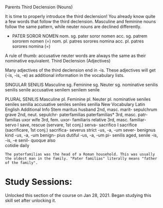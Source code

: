 Parents
Third Declension (Nouns)

It is time to properly introduce the third declension! You already know quite a few words that follow the third declension. Masculine and feminine nouns follow the same pattern, while neuter nouns are declined differently.
- 	PATER 	SOROR 	NOMEN
nom. sg. 	pater 	soror 	nomen
acc. sg. 	patrem 	sororem 	nomen (=)
nom. pl. 	patres 	sorores 	nomina
acc. pl. 	patres 	sorores 	nomina (=)

A rule of thumb: accusative neuter words are always the same as their nominative equivalent.
Third Declension (Adjectives)

Many adjectives of the third declension end in -is. These adjectives will get (-is, -is, -e) as additional information in the vocabulary lists.

SINGULAR
SENILIS 	Masculine sg. 	Feminine sg. 	Neuter sg.
nominative 	senilis 	senilis 	senile
accusative 	senilem 	senilem 	senile

PLURAL
SENILIS 	Masculine pl. 	Feminine pl. 	Neuter pl.
nominative 	seniles 	seniles 	senilia
accusative 	seniles 	seniles 	senilia
New Vocabulary
Latin 	English 	Additional Info 	Stem
maritus 	husband 	2nd, masc. 	marit-
sepulchrum 	grave 	2nd, neut. 	sepulchr-
paterfamilias 	paterfamilias* 	3rd, masc. 	patr- familias
uxor 	wife 	3rd, fem. 	uxor-
familiaris 	relative 	3rd, masc. 	familiar-
servo 	I save, rescue 	(servare, 1st conj.) 	serva-
sacrifico 	I sacrifice 	(sacrificare, 1st conj.) 	sacrifica-
severus 	strict 	-us, -a, -um 	sever-
benignus 	kind 	-us, -a, -um 	benign-
pius 	dutiful 	-us, -a, -um 	pi-
senilis 	aged, senile 	-is, -is, -e 	senil-
quoque 	also 		
cotidie 	daily 		

    The paterfamilias was the head of a Roman household. This was usually the oldest man in the family. "Pater familias" literally means "father of the family".


# Study Sessions:
Unlocked this section of the course on Jan 28, 2021. Began studying this skill set after unlocking it.
